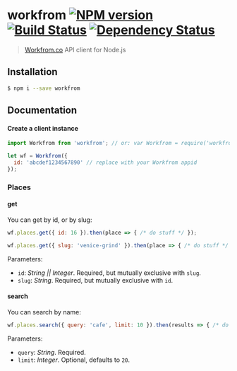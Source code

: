 # workfrom [![NPM version][npm-image]][npm-url] [![Build Status][travis-image]][travis-url] [![Dependency Status][daviddm-image]][daviddm-url]

> [Workfrom.co](https://workfrom.co/) API client for Node.js


## Installation

```sh
$ npm i --save workfrom
```

## Documentation

#### Create a client instance

```js
import Workfrom from 'workfrom'; // or: var Workfrom = require('workfrom')

let wf = Workfrom({
  id: 'abcdef1234567890' // replace with your Workfrom appid
});
```

### Places

#### get

You can get by id, or by slug:

```js
wf.places.get({ id: 16 }).then(place => { /* do stuff */ });

wf.places.get({ slug: 'venice-grind' }).then(place => { /* do stuff */ });
```

Parameters:
- `id`: _String || Integer_. Required, but mutually exclusive with `slug`.
- `slug`: _String_. Required, but mutually exclusive with `id`.

#### search

You can search by name:

```js
wf.places.search({ query: 'cafe', limit: 10 }).then(results => { /* do stuff */ });
```

Parameters:
- `query`: _String_. Required.
- `limit`: _Integer_. Optional, defaults to `20`.





[npm-image]: https://badge.fury.io/js/workfrom.svg
[npm-url]: https://npmjs.org/package/workfrom
[travis-image]: https://travis-ci.org/kyleshockey/workfrom.svg?branch=master
[travis-url]: https://travis-ci.org/kyleshockey/workfrom
[daviddm-image]: https://david-dm.org/kyleshockey/workfrom.svg?theme=shields.io
[daviddm-url]: https://david-dm.org/kyleshockey/workfrom

